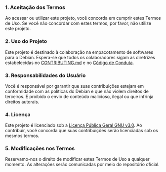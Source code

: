 ### 1. Aceitação dos Termos

Ao acessar ou utilizar este projeto, você concorda em cumprir estes Termos de Uso. Se você não concordar com estes termos, por favor, não utilize este projeto.

### 2. Uso do Projeto

Este projeto é destinado à colaboração na empacotamento de softwares para o Debian. Espera-se que todos os colaboradores sigam as diretrizes estabelecidas no [CONTRIBUTING.md](CONTRIBUTING.md) e no [Código de Conduta](CODE_OF_CONDUCT.md).

### 3. Responsabilidades do Usuário

Você é responsável por garantir que suas contribuições estejam em conformidade com as políticas do Debian e que não violem direitos de terceiros. É proibido o envio de conteúdo malicioso, ilegal ou que infrinja direitos autorais.

### 4. Licença

Este projeto é licenciado sob a [Licença Pública Geral GNU v3.0](LICENSE). Ao contribuir, você concorda que suas contribuições serão licenciadas sob os mesmos termos.

### 5. Modificações nos Termos

Reservamo-nos o direito de modificar estes Termos de Uso a qualquer momento. As alterações serão comunicadas por meio do repositório oficial.



